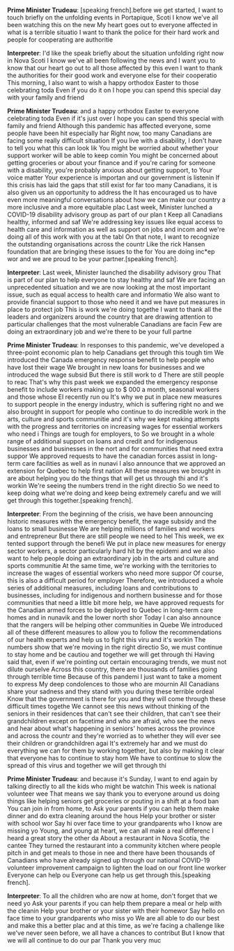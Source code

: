 

**Prime Minister Trudeau**:
[speaking french].before we get started, I want to touch briefly on the unfolding events in Portapique,  Scoti
I know we've all been watching this on the new
My heart goes out to everyone affected in what is a terrible situatio
I want to thank the police for their hard work and people for cooperating are authoritie


**Interpreter**:
I'd like the speak briefly about the situation unfolding right now in  Nova Scoti
I know we've all been following the news and I want you to know that our heart go out to all those affected by this even
I want to thank the authorities for their good work and everyone else for their cooperatio
This morning, I also want to wish a happy orthodox Easter to those celebrating toda
Even if you do it on  I hope you can spend this special day with your family and friend


**Prime Minister Trudeau**:
and a happy orthodox Easter to everyone celebrating toda
Even if it's just over  I hope you can spend this special with family and friend
Although this pandemic has affected everyone, some people have been hit especially har
Right now, too many Canadians are facing some really difficult situation
If you live with a disability, I don't have to tell you what this can look lik
You might be worried about whether your support worker will be able to keep comin
You might be concerned about getting groceries or about your finance
and if you're caring for someone with a disability, you're probably anxious about getting support, to
Your voice matter
Your experience is importan
and our government is listenin
If this crisis has laid the gaps that still exist for far too many Canadians, it is also given us an opportunity to address the
It has encouraged us to have even more meaningful conversations about how we can make our country a more inclusive and a more equitable plac
Last week, Minister  lunched a COVID-19 disability advisory group as part of our plan t
Keep all Canadians healthy, informed and saf
We're addressing key issues like equal access to health care and information as well as support on jobs and incom
and we're doing all of this work with you at the tabl
On that note, I want to recognize the outstanding organisations across the countr
Like the rick Hansen foundation that are bringing these issues to the for
You are doing inc*ep  wor
and we are proud to be your partner.[speaking french].



**Interpreter**:
Last week, Minister  launched the disability advisory grou
That is part of our plan to help everyone to stay healthy and saf
We are facing an unprecedented situation and we are now looking at the most important issue, such as equal access to health care and informatio
We also want to provide financial support to those who need it and we have put measures in place to protect job
This is work we're doing togethe
I want to thank all the leaders and organizers around the country that are drawing attention to particular challenges that the most vulnerable Canadians are facin
Few are doing an extraordinary job and we're there to be your full partne


**Prime Minister Trudeau**:
In responses to this pandemic, we've developed a three-point economic plan to help Canadians get through this tough tim
We introduced the Canada emergency response benefit to help people who have lost their wage
We brought in new loans for businesses and we introduced the wage subsid
But there is still work to d
There are still people to reac
That's why this past week we expanded the emergency response benefit to include workers making up to $
000 a month, seasonal workers and those whose EI  recently run ou
It's why we put in place new measures to support people in the energy industry, which is suffering right no
and we also brought in support for people who continue to do incredible work in the arts, culture and sports communitie
and it's why we kept making attempts with the progress and territories on increasing wages for essential workers who need i
Things are tough for employers, to
So we brought in a whole range of additional support on loans and credit and for indigenous businesses and businesses in the nort
and for communities that need extra suppor
We approved requests to have the canadian  forces assist in long-term care facilities as well as in nunavi
I  also announce that we approved an extension for Quebec to help first nation
All these measures we brought in are about helping you do the things that will get us through thi
and it's workin
We're seeing the numbers trend in the right directio
So we need to keep doing what we're doing and keep being extremely carefu
and we will get through this together.[speaking french].



**Interpreter**:
From the beginning of the crisis, we have been announcing historic measures with the emergency benefit, the wage subsidy and the loans to small businesse
We are helping millions of families and workers and entrepreneur
But there are still people we need to hel
This week, we ex tented support through the benefi
We put in place new measures for energy sector workers, a sector particularly hard hit by the epidemi
and we also want to help people doing an extraordinary job in the arts and culture and sports communitie
At the same time, we're working with the territories to increase the wages of essential workers who need more suppor
Of course, this is also a difficult period for employer
Therefore, we introduced a whole series of additional measures, including loans and contributions to businesses, including for indigenous and northern businesse
and for those communities that need a little bit more help, we have approved requests for the Canadian armed forces to be deployed to Quebec in long-term care homes and in nunavik and the lower north shor
Today I can also announce that the rangers will be helping other communities in Quebe
We introduced all of these different measures to allow you to follow the recommendations of our health experts and help us to fight this viru
and it's workin
The numbers show that we're moving in the right directio
So, we must continue to stay home and be cautiou
and together we will get through thi
Having said that, even if we're pointing out certain encouraging trends, we must not dilute ourselve
Across this country, there are thousands of families going through terrible time
Because of this pandemi
I just want to take a moment to express My deep condolences to those who are mournin
All Canadians share your sadness and they stand with you during these terrible ordeal
Know that the government is there for you and they will come through these difficult times togethe
We cannot see this news without thinking of the seniors in their residences that can't see their children, that can't see their grandchildren except on facetime and who are afraid, who see the news and hear about what's happening in seniors' homes across the province and across the countr
and they're worried as to whether they will ever see their children or grandchildren agai
It's extremely har
and we must do everything we can for them by working together, but also by making it clear that everyone has to continue to stay hom
We have to continue to slow the spread of this virus and together we will get through thi


**Prime Minister Trudeau**:
and because it's Sunday, I want to end again by talking directly to all the kids who might be watchin
This week is national volunteer wee
That means we say thank you to everyone around us doing things like helping seniors get groceries or pouting in a shift at a food ban
You can join in from home, to
Ask your parents if you can help them make dinner and do extra cleaning around the hous
Help your brother or sister with school wor
Say hi over face time to your grandparents who I know are missing yo
Young, and young at heart, we can all make a real differenc
I heard a great story the other da
About a restaurant in Nova Scotia, the cantee
They turned the restaurant into a community kitchen where people pitch in and get meals to those in nee
and there have been thousands of Canadians who have already signed up through our national COVID-19 volunteer improvement campaign to lighten the load on our front line worker
Everyone can help ou
Everyone can help us get through this.[speaking french].



**Interpreter**:
To all the children who are now at home, don't forget that we need yo
Ask your parents if you can help them prepare a meal or help with the cleanin
Help your brother or your sister with their homewor
Say hello on face time to your grandparents who miss yo
We are all able to do our best and make this a better plac
and at this time, as we're facing a challenge like we've never seen before, we all have a chances to contribut
But I know that we will all continue to do our par
Thank you very muc